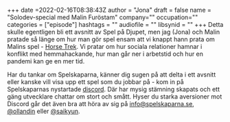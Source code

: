 +++
date =2022-02-16T08:38:43Z
author = "Jona"
draft = false
name = "Solodev-special med Malin Furöstam"
company=""
occupation=""
categories = ["episode"]
hashtags = ""
audiofile = ""
libsynid = "<FYLL I LIBSYNID>"
+++
Detta skulle egentligen bli ett avsnitt av Spel på Djupet, men jag (Jona) och Malin pratade så länge om hur man gör spel ensam att vi knappt hann prata om Malins spel - [Horse Trek](https://mawleen.itch.io/horsetrek). Vi pratar om hur sociala relationer hamnar i konflikt med hemmahackande, hur man går ner i arbetstid och hur en pandemi kan ge en mer tid.

Har du tankar om Spelskaparna, känner dig sugen på att delta i ett avsnitt eller kanske vill visa upp ett spel som du jobbar på - kom in på Spelskaparnas nystartade [discord](https://discord.gg/hBHEXss). Där har mysig stämning skapats och ett gäng utvecklare chattar om stort och smått. Hyser du starka aversioner mot Discord går det även bra att höra av sig på info@spelskaparna.se, [@ollandin](https://twitter.com/ollelandin) eller [@saikyun](https://twitter.com/Saikyun).